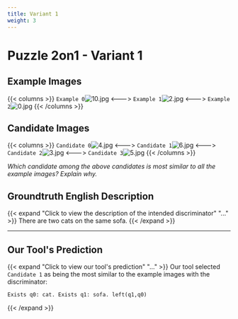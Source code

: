```yaml
---
title: Variant 1
weight: 3
---
```


# Puzzle 2on1 - Variant 1

## Example Images
{{< columns >}}
`Example 0`![10.jpg](/natscene_data/images/10.jpg)
<--->
`Example 1`![2.jpg](/natscene_data/images/2.jpg)
<--->
`Example 2`![0.jpg](/natscene_data/images/0.jpg)
{{< /columns >}}

## Candidate Images
{{< columns >}}
`Candidate 0`![4.jpg](/natscene_data/images/4.jpg)
<--->
`Candidate 1`![6.jpg](/natscene_data/images/6.jpg)
<--->
`Candidate 2`![3.jpg](/natscene_data/images/3.jpg)
<--->
`Candidate 3`![5.jpg](/natscene_data/images/5.jpg)
{{< /columns >}}

*Which candidate among the above candidates is most similar to all the example images? Explain why.*

## Groundtruth English Description

{{< expand "Click to view the description of the intended discriminator" "..." >}}
There are two cats on the same sofa.
{{< /expand >}}

---



## Our Tool's Prediction

{{< expand "Click to view our tool's prediction" "..." >}}
Our tool selected `Candidate 1` as being the most similar to the example images with the discriminator:
```plaintext
Exists q0: cat. Exists q1: sofa. left(q1,q0)
```
{{< /expand >}}
